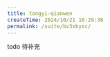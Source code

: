 ```yaml
---
title: tongyi-qianwen
createTime: 2024/10/21 10:29:38
permalink: /suite/bv3xbysc/
---
```



todo 待补充